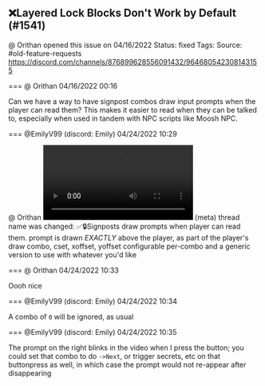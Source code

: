 ## ❌Layered Lock Blocks Don't Work by Default (#1541)
@ Orithan opened this issue on 04/16/2022
Status: fixed
Tags: 
Source: #old-feature-requests https://discord.com/channels/876899628556091432/964680542308143155


=== @ Orithan 04/16/2022 00:16

Can we have a way to have signpost combos draw input prompts when the player can read them? This makes it easier to read when they can be talked to, especially when used in tandem with NPC scripts like Moosh NPC.

=== @EmilyV99 (discord: Emily) 04/24/2022 10:29

@ Orithan
![image](https://cdn.discordapp.com/attachments/964680542308143155/967734073554534430/2022-04-24_06-27-55.mp4?ex=65e45116&is=65d1dc16&hm=14ac0cc348f6506b367423f77766b133581a89505023e63e6573d6b669f92352&)
(meta) thread name was changed: ✅🔒Signposts draw prompts when player can read them.
prompt is drawn *EXACTLY* above the player, as part of the player's draw
combo, cset, xoffset, yoffset configurable per-combo
and a generic version to use with whatever you'd like

=== @ Orithan 04/24/2022 10:33

Oooh nice

=== @EmilyV99 (discord: Emily) 04/24/2022 10:34

A combo of `0` will be ignored, as usual

=== @EmilyV99 (discord: Emily) 04/24/2022 10:35

The prompt on the right blinks in the video when I press the button; you could set that combo to do `->Next`, or trigger secrets, etc on that buttonpress as well, in which case the prompt would not re-appear after disappearing
